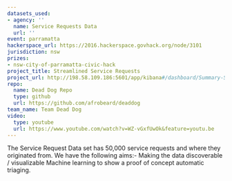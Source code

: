 ```yaml
---
datasets_used:
- agency: ''
  name: Service Requests Data
  url: ''
event: parramatta
hackerspace_url: https://2016.hackerspace.govhack.org/node/3101
jurisdiction: nsw
prizes:
- nsw-city-of-parramatta-civic-hack
project_title: Streamlined Service Requests
project_url: http://198.58.109.186:5601/app/kibana#/dashboard/Summary-Status-Dashboard?_g=(refreshInterval:(display:Off,pause:!f,value:0),time:(from:now-1y,mode:relative,to:now))&_a=(filters:!(),options:(darkTheme:!f),panels:!((col:1,id:Top-Resolution-Statuses,panelIndex:1,row:6,size_x:3,size_y:8,type:visualization),(col:4,id:Top-Service-Requests,panelIndex:2,row:6,size_x:3,size_y:8,type:visualization),(col:7,id:Resolution-Frequency-Histogram,panelIndex:3,row:6,size_x:6,size_y:8,type:visualization),(col:1,id:Split-Bar-Chart-Complaints,panelIndex:4,row:1,size_x:6,size_y:5,type:visualization),(col:7,id:Split-Bar-Chart-Resolutions,panelIndex:5,row:1,size_x:6,size_y:5,type:visualization)),query:(query_string:(analyze_wildcard:!t,query:'*')),title:'Summary%20Status%20Dashboard',uiState:(P-3:(vis:(legendOpen:!f))))
repo:
  name: Dead Dog Repo
  type: github
  url: https://github.com/afrobeard/deaddog
team_name: Team Dead Dog
video:
  type: youtube
  url: https://www.youtube.com/watch?v=WZ-vGxfUwOk&feature=youtu.be
---
```


The Service Request Data set has 50,000 service requests and where they originated from. We have the following aims:-
Making the data discoverable / visualizable
Machine learning to show a proof of concept automatic triaging.
